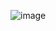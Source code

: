 ![image](https://user-images.githubusercontent.com/89778620/198000809-522f587f-9b8e-4a60-ab25-7369e46b7529.png)
